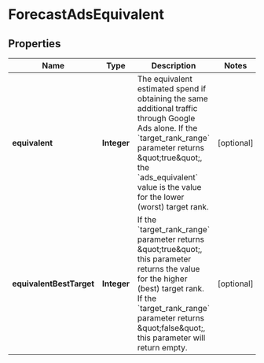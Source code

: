 # ForecastAdsEquivalent

## Properties
Name | Type | Description | Notes
------------ | ------------- | ------------- | -------------
**equivalent** | **Integer** | The equivalent estimated spend if obtaining the same additional traffic through Google Ads alone.  If the &#x60;target_rank_range&#x60; parameter returns \&quot;true\&quot;, the &#x60;ads_equivalent&#x60; value is the value for the lower (worst) target rank. |  [optional]
**equivalentBestTarget** | **Integer** | If the &#x60;target_rank_range&#x60; parameter returns \&quot;true\&quot;, this parameter returns the value for the higher (best) target rank.  If the &#x60;target_rank_range&#x60; parameter returns \&quot;false\&quot;, this parameter will return empty.  |  [optional]
